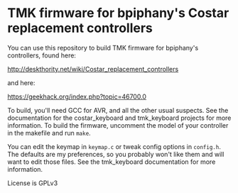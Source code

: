 TMK firmware for bpiphany's Costar replacement controllers
==========================================================

You can use this repository to build TMK firmware for bpiphany's controllers,
found here:

http://deskthority.net/wiki/Costar_replacement_controllers

and here:

https://geekhack.org/index.php?topic=46700.0

To build, you'll need GCC for AVR, and all the other usual suspects.  See the
documentation for the costar_keyboard and tmk_keyboard projects for more 
information.  To build the firmware, uncomment the model of your controller
in the makefile and run `make`.

You can edit the keymap in `keymap.c` or tweak config options in `config.h`.
The defaults are my preferences, so you probably won't like them and will want
to edit those files.  See the tmk_keyboard documentation for more information.

License is GPLv3

